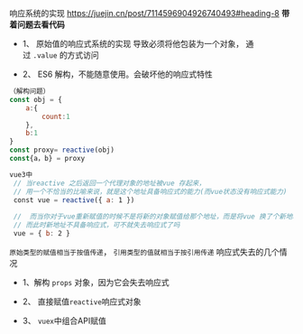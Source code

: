 响应系统的实现
https://juejin.cn/post/7114596904926740493#heading-8
**带着问题去看代码**
-   1、 原始值的响应式系统的实现 导致必须将他包装为一个对象， 通过 `.value` 的方式访问
    
-   2、 ES6 解构，不能随意使用。会破坏他的响应式特性 


```javascript
（解构问题）
const obj = {
	a:{
		count:1
	},
	b:1
}
const proxy= reactive(obj)
const{a，b} = proxy

vue3中
 // 当reactive 之后返回一个代理对象的地址被vue 存起来，  
 // 用一个不恰当的比喻来说，就是这个地址具备响应式的能力(而vue状态没有响应式能力)  
 const vue = reactive({ a: 1 })  
   
 //  而当你对于vue重新赋值的时候不是将新的对象赋值给那个地址，而是将vue 换了个新地址  
 // 而此时新地址不具备响应式，可不就失去响应式了吗  
 vue = { b: 2 }

```
`原始类型的赋值相当于按值传递`， `引用类型的值就相当于按引用传递`
响应式失去的几个情况
-   1、解构 `props` 对象，因为它会失去响应式
    
-   2、 直接赋值`reactive`响应式对象
    
-   3、 `vuex`中组合API赋值